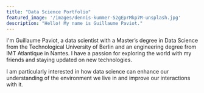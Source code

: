 ```yaml
---
title: "Data Science Portfolio"
featured_image: '/images/dennis-kummer-52gEprMkp7M-unsplash.jpg'
description: "Hello! My name is Guillaume Paviot."
---
```

I'm Guillaume Paviot, a data scientist with a Master’s degree in Data Science from the Technological University of Berlin and an engineering degree from IMT Atlantique in Nantes. I have a passion for exploring the world with my friends and staying updated on new technologies.

I am particularly interested in how data science can enhance our understanding of the environment we live in and improve our interactions with it.